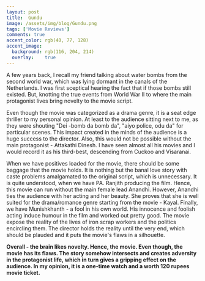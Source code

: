 ```yaml
---
layout: post
title:  Gundu
image: /assets/img/blog/Gundu.png
tags: ['Movie Reviews']
comments: true
accent_color: rgb(40, 77, 128)
accent_image:
  background: rgb(116, 204, 214)
  overlay:    true
---
```

A few years back, I recall my friend talking about water bombs from the second world war, which was lying dormant in the canals of the Netherlands. I was first sceptical hearing the fact that if those bombs still existed. But, knotting the true events from World War II to where the main protagonist lives bring novelty to the movie script. 

Even though the movie was categorized as a drama genre, it is a seat edge thriller to my personal opinion. At least to the audience sitting next to me, as they were shouting "Dei -bomb da bomb da", "aiyo police, odu da" for particular scenes. This impact created in the minds of the audience is a huge success to the director. Also, this would not be possible without the main protagonist - Attakathi Dinesh. I have seen almost all his movies and I would record it as his third-best, descending from Cuckoo and Visaranai. 
 
When we have positives loaded for the movie, there should be some baggage that the movie holds. It is nothing but the banal love story with caste problems amalgamated to the original script, which is unnecessary. It is quite understood, when we have PA. Ranjith producing the film. Hence, this movie can run without the main female lead Anandhi. However, Anandhi ties the audience with her acting and her beauty. She proves that she is well suited for the drama/romance genre starting from the movie - Kayal. Finally, we have Munishkhanth - a fool in his own world. His innocence and foolish acting induce humour in the film and worked out pretty good. The movie expose the reality of the lives of iron scrap workers and the politics encircling them. The director holds the reality until the very end, which should be plauded and it puts the movie's flaws in a silhouette.
 


**Overall - the brain likes novelty. Hence, the movie. Even though, the movie has its flaws. The story somehow intersects and creates adversity in the protagonist life, which in turn gives a gripping effect on the audience. In my opinion, it is a one-time watch and a worth 120 rupees movie ticket.**